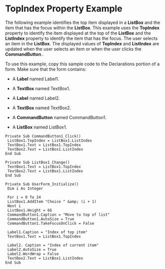 
# TopIndex Property Example

The following example identifies the top item displayed in a  **ListBox** and the item that has the focus within the **ListBox**. This example uses the  **TopIndex** property to identify the item displayed at the top of the **ListBox** and the **ListIndex** property to identify the item that has the focus. The user selects an item in the **ListBox**. The displayed values of  **TopIndex** and **ListIndex** are updated when the user selects an item or when the user clicks the **CommandButton**..

To use this example, copy this sample code to the Declarations portion of a form. Make sure that the form contains:




- A  **Label** named Label1.
    
- A  **TextBox** named TextBox1.
    
- A  **Label** named Label2.
    
- A  **TextBox** named TextBox2.
    
- A  **CommandButton** named CommandButton1.
    
- A  **ListBox** named ListBox1.
    




```
Private Sub CommandButton1_Click() 
 ListBox1.TopIndex = ListBox1.ListIndex 
 TextBox1.Text = ListBox1.TopIndex 
 TextBox2.Text = ListBox1.ListIndex 
End Sub 
 
Private Sub ListBox1_Change() 
 TextBox1.Text = ListBox1.TopIndex 
 TextBox2.Text = ListBox1.ListIndex 
End Sub 
 
Private Sub UserForm_Initialize() 
 Dim i As Integer 
 
 For i = 0 To 24 
 ListBox1.AddItem "Choice " &amp; (i + 1) 
 Next i 
 ListBox1.Height = 66 
 CommandButton1.Caption = "Move to top of list" 
 CommandButton1.AutoSize = True 
 CommandButton1.TakeFocusOnClick = False 
 
 Label1.Caption = "Index of top item" 
 TextBox1.Text = ListBox1.TopIndex 
 
 Label2. Caption = "Index of current item" 
 Label2.AutoSize = True 
 Label2.WordWrap = False 
 TextBox2.Text = ListBox1.ListIndex 
End Sub
```

